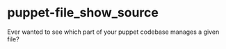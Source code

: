 puppet-file_show_source
=======================

Ever wanted to see which part of your puppet codebase manages a given file?

